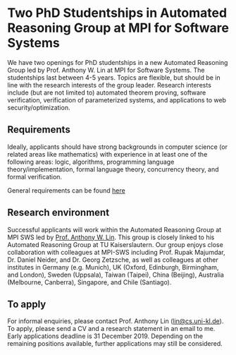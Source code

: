 # Two PhD Studentships in Automated Reasoning Group at MPI for Software Systems

We have two openings for PhD studentships in a new Automated Reasoning Group 
led by Prof. Anthony W. Lin at MPI for Software Systems. The studentships last 
between 4-5 years. Topics are flexible, but should be in line with the research
interests of the group leader. Research interests include (but are
not limited to) automated theorem proving, software verification, verification
of parameterized systems, and applications to web security/optimization.

## Requirements
Ideally, applicants should have strong backgrounds in computer science (or
related areas like mathematics) with experience in at least one of the following
areas: logic, algorithms, programming language theory/implementation, formal
language theory, concurrency theory, and formal verification.

General requirements can be found [here](https://www.mpi-sws.org/graduate-studies/)

## Research environment
Successful applicants will work within the Automated
Reasoning Group at MPI SWS led by [Prof. Anthony W. Lin](https://anthonywlin.github.io/). This group is closely linked to his Automated
Reasoning Group at TU Kaiserslautern. Our group enjoys close collaboration
with colleagues at MPI-SWS including Prof. Rupak Majumdar, Dr. Daniel Neider, 
and Dr.  Georg Zetzsche, as well as colleagues at other institutes in Germany
(e.g. Munich), UK (Oxford, Edinburgh, Birmingham, and London), Sweden (Uppsala),
Taiwan (Taipei), China (Beijing), Australia (Melbourne, Canberra), Singapore, 
and Chile (Santiago). 

## To apply
For informal enquiries, please contact Prof. Anthony Lin (lin@cs.uni-kl.de).
To apply, please send a CV and a research statement in an email to me.
Early applications deadline is 31 December 2019. Depending on 
the remaining positions available, further applications may still be considered.
